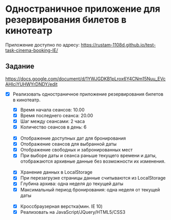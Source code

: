 # Одностраничное приложение для резервирования билетов в кинотеатр

Приложение доступно по адресу:
https://rustam-1108d.github.io/test-task-cinema-booking-IE/

## Задание
https://docs.google.com/document/d/1YWJGDKB1pLrox6Y4CNm15Nuu_EVcAHIciYUHWYrDNDY/edit
<br>

- [x] Реализовать одностраничное приложение резервирования билетов в кинотеатр.
  <br>

  - [x] Время начала сеансов: 10.00
  - [x] Время последнего сеанса: 20.00
  - [x] Шаг между сеансами: 2 часа
  - [x] Количество сеансов в день: 6
  <br>
  
  - [x] Отображение доступных дат для бронирования
  - [x] Отображение сеансов для выбранной даты
  - [x] Отображение свободных и забронированных мест
  - [x] При выборе даты и сеанса раньше текущего времени и даты, отображаются архивные данные без возможности их изменения.
  <br>
  
  - [x] Хранение данных в LocalStorage
  - [x] При перезагрузке страницы данные считываются из LocalStorage
  - [x] Глубина архива: одна неделя до текущей даты
  - [x] Максимальный период бронирования: одна неделя от текущей даты
  <br>
  
  - [x] Кроссбраузерная верстка(мин. IE 10)
  - [x] Реализовать на JavaScript/JQuery/HTML5/CSS3

